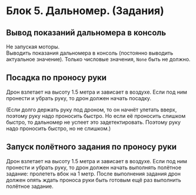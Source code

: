 # Блок 5. Дальномер. (Задания)

## Вывод показаний дальномера в консоль

Не запуская моторы.\
Выводить показания дальномера в консоль (постоянно выводить актуальное значение). Только числовые значения, `None` быть не должно.

## Посадка по проносу руки

Дрон взлетает на высоту 1.5 метра и зависает в воздухе. Если под ним пронести и убрать руку, то дрон должен начать посадку.

(Если долго держать руку под дроном, то он начнёт улетать вверх, поэтому руку надо проносить быстро. Но если её проносить слишком быстро, то дальномер не успеет это задетектировать. Поэтому руку надо проносить быстро, но не слишком.)

## Запуск полётного задания по проносу руки

Дрон взлетает на высоту 1.5 метра и зависает в воздухе. Если под ним пронести и убрать руку, то дрон должен начать выполнять полётное задание: пролететь вбок на 1 метр. После выполнения задания дрон должен опять ждать проноса руки быть готовым ещё раз выполнить полётное задание.